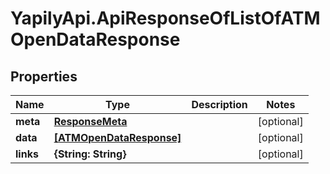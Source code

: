 # YapilyApi.ApiResponseOfListOfATMOpenDataResponse

## Properties
Name | Type | Description | Notes
------------ | ------------- | ------------- | -------------
**meta** | [**ResponseMeta**](ResponseMeta.md) |  | [optional] 
**data** | [**[ATMOpenDataResponse]**](ATMOpenDataResponse.md) |  | [optional] 
**links** | **{String: String}** |  | [optional] 


